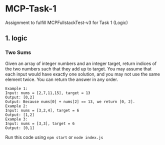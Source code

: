 # MCP-Task-1
Assignment to fulfill MCPFullstackTest-v3 for Task 1 (Logic)

## 1. logic
### Two Sums
Given an array of integer numbers and an integer target, return indices of the two
numbers such that they add up to target.
You may assume that each input would have exactly one solution, and you may not use
the same element twice. You can return the answer in any order.
```
Example 1:
Input: nums = [2,7,11,15], target = 13
Output: [0,2]
Output: Because nums[0] + nums[2] == 13, we return [0, 2].
Example 2:
Input: nums = [3,2,4], target = 6
Output: [1,2]
Example 3:
Input: nums = [3,3], target = 6
Output: [0,1]
```
Run this code using `npm start` or `node index.js`